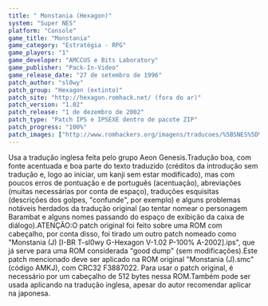 ```yaml
---
title: " Monstania (Hexagon)"
system: "Super NES"
platform: "Console"
game_title: "Monstania"
game_category: "Estratégia - RPG"
game_players: "1"
game_developer: "AMCCUS e Bits Laboratory"
game_publisher: "Pack-In-Video"
game_release_date: "27 de setembro de 1996"
patch_author: "sl0wy"
patch_group: "Hexagon (extinto)"
patch_site: "http://hexagon.romhack.net/ (fora do ar)"
patch_version: "1.02"
patch_release: "1 de dezembro de 2002"
patch_type: "Patch IPS e IPSEXE dentro de pacote ZIP"
patch_progress: "100%"
patch_images: ["http://www.romhackers.org/imagens/traducoes/%5BSNES%5D%20Monstania%20-%20Hexagon%20-%201.png","http://www.romhackers.org/imagens/traducoes/%5BSNES%5D%20Monstania%20-%20Hexagon%20-%202.png","http://www.romhackers.org/imagens/traducoes/%5BSNES%5D%20Monstania%20-%20Hexagon%20-%203.png"]
---
```

Usa a tradução inglesa feita pelo grupo Aeon Genesis.Tradução boa, com fonte acentuada e boa parte do texto traduzido (créditos da introdução sem tradução e, logo ao iniciar, um kanji sem estar modificado), mas com poucos erros de pontuação e de português (acentuação), abreviações (muitas necessárias por conta de espaço), traduções esquisitas (descrições dos golpes, "confunde", por exemplo) e alguns problemas notáveis herdados da tradução original (ao tentar nomear o personagem Barambat e alguns nomes passando do espaço de exibição da caixa de diálogo).ATENÇÃO:O patch original foi feito sobre uma ROM com cabeçalho, por conta disso, foi tirado um outro patch nomeado como "Monstania (J) [I-BR T-sl0wy G-Hexagon V-1.02 P-100% A-2002].ips", que já serve para uma ROM considerada "good dump" (sem modificações).Este patch mencionado deve ser aplicado na ROM original "Monstania (J).smc" (código AMKJ), com CRC32 F3887022. Para usar o patch original, é necessário por um cabeçalho de 512 bytes nessa ROM.Também pode ser usada aplicando na tradução inglesa, apesar do autor recomendar aplicar na japonesa.